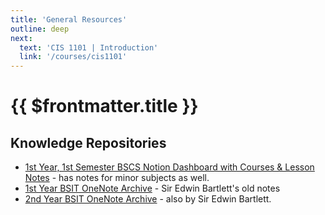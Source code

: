 ```yaml
---
title: 'General Resources'
outline: deep
next:
  text: 'CIS 1101 | Introduction'
  link: '/courses/cis1101'
---
```


# {{ $frontmatter.title }}

## Knowledge Repositories

- [1st Year, 1st Semester BSCS Notion Dashboard with Courses & Lesson Notes](https://luzefiru.notion.site/Y1S1-1f9eff7d8fc04527a4e3f98e090796b8?pvs=74) - has notes for minor subjects as well.
- [1st Year BSIT OneNote Archive](https://onedrive.live.com/view.aspx?resid=978C38232E86C090!2676&authkey=!ADcNJ9BNs963im8) - Sir Edwin Bartlett's old notes
- [2nd Year BSIT OneNote Archive](https://onedrive.live.com/view.aspx?resid=978C38232E86C090!2712&authkey=!AAZY5FvAftpC0ho) - also by Sir Edwin Bartlett.

